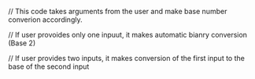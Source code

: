 // This code takes arguments from the user and make base number converion accordingly.

// If user provoides only one inpuut, it makes automatic bianry conversion (Base 2)

// If user provides two inputs, it makes conversion of the first input to the base of the second input
